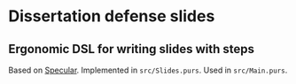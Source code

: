 # Dissertation defense slides

## Ergonomic DSL for writing slides with steps

Based on [Specular](https://github.com/restaumatic/purescript-specular). Implemented in `src/Slides.purs`. Used in `src/Main.purs`.